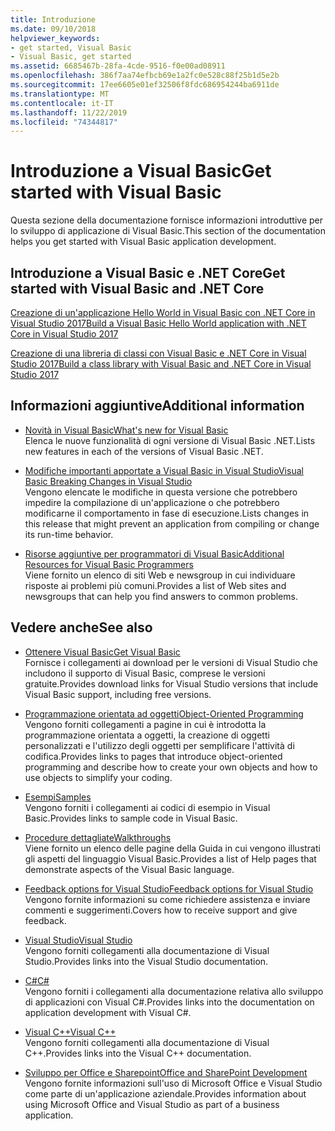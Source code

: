 ```yaml
---
title: Introduzione
ms.date: 09/10/2018
helpviewer_keywords:
- get started, Visual Basic
- Visual Basic, get started
ms.assetid: 6685467b-28fa-4cde-9516-f0e00ad08911
ms.openlocfilehash: 386f7aa74efbcb69e1a2fc0e528c88f25b1d5e2b
ms.sourcegitcommit: 17ee6605e01ef32506f8fdc686954244ba6911de
ms.translationtype: MT
ms.contentlocale: it-IT
ms.lasthandoff: 11/22/2019
ms.locfileid: "74344817"
---
```

# <a name="get-started-with-visual-basic"></a><span data-ttu-id="5d9a4-102">Introduzione a Visual Basic</span><span class="sxs-lookup"><span data-stu-id="5d9a4-102">Get started with Visual Basic</span></span>

<span data-ttu-id="5d9a4-103">Questa sezione della documentazione fornisce informazioni introduttive per lo sviluppo di applicazione di Visual Basic.</span><span class="sxs-lookup"><span data-stu-id="5d9a4-103">This section of the documentation helps you get started with Visual Basic application development.</span></span>

## <a name="get-started-with-visual-basic-and-net-core"></a><span data-ttu-id="5d9a4-104">Introduzione a Visual Basic e .NET Core</span><span class="sxs-lookup"><span data-stu-id="5d9a4-104">Get started with Visual Basic and .NET Core</span></span>

[<span data-ttu-id="5d9a4-105">Creazione di un'applicazione Hello World in Visual Basic con .NET Core in Visual Studio 2017</span><span class="sxs-lookup"><span data-stu-id="5d9a4-105">Build a Visual Basic Hello World application with .NET Core in Visual Studio 2017</span></span>](../../core/tutorials/vb-with-visual-studio.md)

[<span data-ttu-id="5d9a4-106">Creazione di una libreria di classi con Visual Basic e .NET Core in Visual Studio 2017</span><span class="sxs-lookup"><span data-stu-id="5d9a4-106">Build a class library with Visual Basic and .NET Core in Visual Studio 2017</span></span>](../../core/tutorials/vb-library-with-visual-studio.md)

## <a name="additional-information"></a><span data-ttu-id="5d9a4-107">Informazioni aggiuntive</span><span class="sxs-lookup"><span data-stu-id="5d9a4-107">Additional information</span></span>

- <span data-ttu-id="5d9a4-108">[Novità in Visual Basic](whats-new.md)</span><span class="sxs-lookup"><span data-stu-id="5d9a4-108">[What's new for Visual Basic](whats-new.md)</span></span>\
<span data-ttu-id="5d9a4-109">Elenca le nuove funzionalità di ogni versione di Visual Basic .NET.</span><span class="sxs-lookup"><span data-stu-id="5d9a4-109">Lists new features in each of the versions of Visual Basic .NET.</span></span>

- <span data-ttu-id="5d9a4-110">[Modifiche importanti apportate a Visual Basic in Visual Studio](breaking-changes-in-visual-studio.md)</span><span class="sxs-lookup"><span data-stu-id="5d9a4-110">[Visual Basic Breaking Changes in Visual Studio](breaking-changes-in-visual-studio.md)</span></span>\
<span data-ttu-id="5d9a4-111">Vengono elencate le modifiche in questa versione che potrebbero impedire la compilazione di un'applicazione o che potrebbero modificarne il comportamento in fase di esecuzione.</span><span class="sxs-lookup"><span data-stu-id="5d9a4-111">Lists changes in this release that might prevent an application from compiling or change its run-time behavior.</span></span>

- <span data-ttu-id="5d9a4-112">[Risorse aggiuntive per programmatori di Visual Basic](additional-resources.md)</span><span class="sxs-lookup"><span data-stu-id="5d9a4-112">[Additional Resources for Visual Basic Programmers](additional-resources.md)</span></span>\
<span data-ttu-id="5d9a4-113">Viene fornito un elenco di siti Web e newsgroup in cui individuare risposte ai problemi più comuni.</span><span class="sxs-lookup"><span data-stu-id="5d9a4-113">Provides a list of Web sites and newsgroups that can help you find answers to common problems.</span></span>

## <a name="see-also"></a><span data-ttu-id="5d9a4-114">Vedere anche</span><span class="sxs-lookup"><span data-stu-id="5d9a4-114">See also</span></span>

- [<span data-ttu-id="5d9a4-115">Ottenere Visual Basic</span><span class="sxs-lookup"><span data-stu-id="5d9a4-115">Get Visual Basic</span></span>](https://visualstudio.microsoft.com/downloads/?utm_medium=microsoft&utm_source=docs.microsoft.com&utm_campaign=inline+link&utm_content=download+vs2019)  
<span data-ttu-id="5d9a4-116">Fornisce i collegamenti ai download per le versioni di Visual Studio che includono il supporto di Visual Basic, comprese le versioni gratuite.</span><span class="sxs-lookup"><span data-stu-id="5d9a4-116">Provides download links for Visual Studio versions that include Visual Basic support, including free versions.</span></span>

- <span data-ttu-id="5d9a4-117">[Programmazione orientata ad oggetti](../programming-guide/concepts/object-oriented-programming.md)</span><span class="sxs-lookup"><span data-stu-id="5d9a4-117">[Object-Oriented Programming](../programming-guide/concepts/object-oriented-programming.md)</span></span>\
<span data-ttu-id="5d9a4-118">Vengono forniti collegamenti a pagine in cui è introdotta la programmazione orientata a oggetti, la creazione di oggetti personalizzati e l'utilizzo degli oggetti per semplificare l'attività di codifica.</span><span class="sxs-lookup"><span data-stu-id="5d9a4-118">Provides links to pages that introduce object-oriented programming and describe how to create your own objects and how to use objects to simplify your coding.</span></span>

- <span data-ttu-id="5d9a4-119">[Esempi](https://github.com/dotnet/samples/tree/master/snippets/visualbasic)</span><span class="sxs-lookup"><span data-stu-id="5d9a4-119">[Samples](https://github.com/dotnet/samples/tree/master/snippets/visualbasic)</span></span>\
<span data-ttu-id="5d9a4-120">Vengono forniti i collegamenti ai codici di esempio in Visual Basic.</span><span class="sxs-lookup"><span data-stu-id="5d9a4-120">Provides links to sample code in Visual Basic.</span></span>

- <span data-ttu-id="5d9a4-121">[Procedure dettagliate](../../visual-basic/walkthroughs.md)</span><span class="sxs-lookup"><span data-stu-id="5d9a4-121">[Walkthroughs](../../visual-basic/walkthroughs.md)</span></span>\
<span data-ttu-id="5d9a4-122">Viene fornito un elenco delle pagine della Guida in cui vengono illustrati gli aspetti del linguaggio Visual Basic.</span><span class="sxs-lookup"><span data-stu-id="5d9a4-122">Provides a list of Help pages that demonstrate aspects of the Visual Basic language.</span></span>

- <span data-ttu-id="5d9a4-123">[Feedback options for Visual Studio](/visualstudio/ide/feedback-options)</span><span class="sxs-lookup"><span data-stu-id="5d9a4-123">[Feedback options for Visual Studio](/visualstudio/ide/feedback-options)</span></span>\
<span data-ttu-id="5d9a4-124">Vengono fornite informazioni su come richiedere assistenza e inviare commenti e suggerimenti.</span><span class="sxs-lookup"><span data-stu-id="5d9a4-124">Covers how to receive support and give feedback.</span></span>

- <span data-ttu-id="5d9a4-125">[Visual Studio](/visualstudio/)</span><span class="sxs-lookup"><span data-stu-id="5d9a4-125">[Visual Studio](/visualstudio/)</span></span>\
<span data-ttu-id="5d9a4-126">Vengono forniti collegamenti alla documentazione di Visual Studio.</span><span class="sxs-lookup"><span data-stu-id="5d9a4-126">Provides links into the Visual Studio documentation.</span></span>

- <span data-ttu-id="5d9a4-127">[C#](../../csharp/index.yml)</span><span class="sxs-lookup"><span data-stu-id="5d9a4-127">[C#](../../csharp/index.yml)</span></span>\
<span data-ttu-id="5d9a4-128">Vengono forniti i collegamenti alla documentazione relativa allo sviluppo di applicazioni con Visual C#.</span><span class="sxs-lookup"><span data-stu-id="5d9a4-128">Provides links into the documentation on application development with Visual C#.</span></span>

- <span data-ttu-id="5d9a4-129">[Visual C++](/cpp/)</span><span class="sxs-lookup"><span data-stu-id="5d9a4-129">[Visual C++](/cpp/)</span></span>\
<span data-ttu-id="5d9a4-130">Vengono forniti collegamenti alla documentazione di Visual C++.</span><span class="sxs-lookup"><span data-stu-id="5d9a4-130">Provides links into the Visual C++ documentation.</span></span>

- <span data-ttu-id="5d9a4-131">[Sviluppo per Office e Sharepoint](/visualstudio/vsto/office-and-sharepoint-development-in-visual-studio)</span><span class="sxs-lookup"><span data-stu-id="5d9a4-131">[Office and SharePoint Development](/visualstudio/vsto/office-and-sharepoint-development-in-visual-studio)</span></span>\
<span data-ttu-id="5d9a4-132">Vengono fornite informazioni sull'uso di Microsoft Office e Visual Studio come parte di un'applicazione aziendale.</span><span class="sxs-lookup"><span data-stu-id="5d9a4-132">Provides information about using Microsoft Office and Visual Studio as part of a business application.</span></span>
